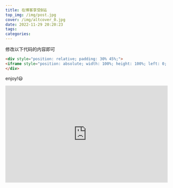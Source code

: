```yaml
---
title: 在博客享受B站
top_img: /img/post.jpg
cover: /img/altcover_0.jpg
date: 2022-11-29 20:20:23
tags:
categories:
---
```

修改以下代码的内容即可
```html
<div style="position: relative; padding: 30% 45%;">
<iframe style="position: absolute; width: 100%; height: 100%; left: 0; top: 0;" src="https://player.bilibili.com/player.html?aid=895389425&bvid=BV11P4y1K7Qp&cid=568395452&page=1&as_wide=1&high_quality=1&danmaku=0" frameborder="no" scrolling="no"></iframe>
</div>
```
enjoy!:smiley:
<div style="position: relative; padding: 30% 45%;">
<iframe style="position: absolute; width: 100%; height: 100%; left: 0; top: 0;" src="https://player.bilibili.com/player.html?aid=895389425&bvid=BV11P4y1K7Qp&cid=568395452&page=1&as_wide=1&high_quality=1&danmaku=0" frameborder="no" scrolling="no"></iframe>
</div>